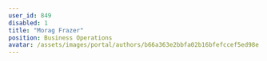 ```yaml
---
user_id: 849
disabled: 1
title: "Morag Frazer"
position: Business Operations
avatar: /assets/images/portal/authors/b66a363e2bbfa02b16bfefccef5ed98e.png
---
```



